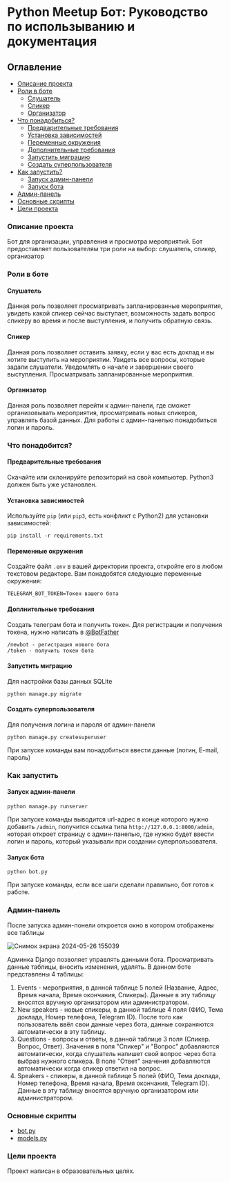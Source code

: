 # Python Meetup Бот: Руководство по использыванию и документация
## Оглавление
- [Описание проекта](https://gist.github.com/18372738/4c162188e895e5461449724dc529234a#описание-проекта)
- [Роли в боте](https://gist.github.com/18372738/4c162188e895e5461449724dc529234a#роли-в-боте)
  - [Слушатель](https://gist.github.com/18372738/4c162188e895e5461449724dc529234a#слушатель)
  - [Спикер](https://gist.github.com/18372738/4c162188e895e5461449724dc529234a#спикер)
  - [Организатор](https://gist.github.com/18372738/4c162188e895e5461449724dc529234a#организатор)
- [Что понадобиться?](https://gist.github.com/18372738/4c162188e895e5461449724dc529234a#что-понадобится)
  - [Предварительные требования](https://gist.github.com/18372738/4c162188e895e5461449724dc529234a#предворительные-требования)
  - [Установка зависимостей](https://gist.github.com/18372738/4c162188e895e5461449724dc529234a#установка-зависимостей)
  - [Переменные окружения](https://gist.github.com/18372738/4c162188e895e5461449724dc529234a#переменные-окружения)
  - [Дополнительные требования](https://gist.github.com/18372738/4c162188e895e5461449724dc529234a#дополнительные-требования)
  - [Запустить миграцию](https://gist.github.com/18372738/4c162188e895e5461449724dc529234a#запустить-миграцию)
  - [Создать суперпользователя](https://gist.github.com/18372738/4c162188e895e5461449724dc529234a#создать-суперпользователя) 
- [Как запустить?](https://gist.github.com/18372738/4c162188e895e5461449724dc529234a#как-запустить)
  - [Запуск админ-панели](https://gist.github.com/18372738/4c162188e895e5461449724dc529234a#запуск-админ-панели)
  - [Запуск бота](https://gist.github.com/18372738/4c162188e895e5461449724dc529234a#запуск-бота)
- [Админ-панель](https://gist.github.com/18372738/4c162188e895e5461449724dc529234a#админ-панель)
- [Основные скрипты](https://gist.github.com/18372738/4c162188e895e5461449724dc529234a#основные-скрипты)
- [Цели проекта](https://gist.github.com/18372738/4c162188e895e5461449724dc529234a#цели-проекта)
### Описание проекта
Бот для организации, управления и просмотра мероприятий. Бот предоставляет пользователям три роли на выбор: слушатель, спикер, организатор 
### Роли в боте
#### Слушатель 
Данная роль позволяет просматривать запланированные мероприятия, увидеть какой спикер сейчас выступает, возможность задать вопрос спикеру во время и после выступления, и получить обратную связь.
#### Спикер
Данная роль позволяет оставить заявку, если у вас есть доклад и вы хотите выступить на мероприятии. Увидеть все вопросы, которые задали слушатели. Уведомлять о начале и завершении своего выступления. Просматривать запланированные мероприятия.
#### Организатор
Данная роль позволяет перейти к админ-панели, где сможет организовывать мероприятия, просматривать новых спикеров, управлять базой данных. Для работы с админ-панелью понадобиться логин и пароль.
### Что понадобится?
#### Предварительные требования
Скачайте или склонируйте репозиторий на свой компьютер.
Python3 должен быть уже установлен. 
#### Установка зависимостей
Используйте `pip` (или `pip3`, есть конфликт с Python2) для установки зависимостей:
```
pip install -r requirements.txt
```
#### Переменные окружения
Создайте файл ```.env``` в вашей директории проекта, откройте его в любом текстовом редакторе. Вам понадобятся следующие переменные окружения:
```
TELEGRAM_BOT_TOKEN=Токен вашего бота
```
#### Доплнительные требования
Создать телеграм бота и получить токен. Для регистрации и получения токена, нужно написать в [@BotFather](https://t.me/BotFather)
```
/newbot - регистрация нового бота
/token - получить токен бота 
```
#### Запустить миграцию
Для настройки базы данных SQLite
```bush
python manage.py migrate
```
#### Создать суперпользователя 
Для получения логина и пароля от админ-панели
```bush
python manage.py createsuperuser
```
При запуске команды вам понадобиться ввести данные (логин, E-mail, пароль)
### Как запустить 
#### Запуск админ-панели 
```bush
python manage.py runserver
```
При запуске команды выводится url-адрес в конце которого нужно добавить ```/admin```, получится ссылка типа ```http://127.0.0.1:8000/admin```, которая откроет страницу с админ-панелью, где нужно будет ввести логин и пароль, который указывали при создании суперпользователя.
#### Запуск бота
```bush
python bot.py
```
При запуске команды, если все шаги сделали правильно, бот готов к работе.


### Админ-панель

После запуска админ-понели откроется окно в котором отображены все таблицы

![Снимок экрана 2024-05-26 155039](https://gist.github.com/assets/133884450/c60aeec9-6fe8-45e3-8f34-e885b952bdc5)

Админка Django позволяет управлять данными бота. Просматривать данные таблицы, вносить изменения, удалять. В данном боте представлены 4 таблицы:

1. Events - мероприятия, в данной таблице 5 полей (Название, Адрес, Время начала, Время окончания, Спикеры). Данные в эту таблицу вносятся вручную организатором или администратором.
2. New speakers - новые спикеры, в данной таблице 4 поля (ФИО, Тема доклада, Номер телефона, Telegram ID). После того как пользователь ввёл свои данные через бота, данные сохраняются автоматически в эту таблицу.
3. Questions - вопросы и ответы, в данной таблице 3 поля (Спикер. Вопрос, Ответ). Значения в поля "Спикер" и "Вопрос" добавляются автоматически, когда слушатель напишет свой вопрос через бота выбрав нужного спикера. В поле "Ответ" значения добавляются автоматически когда спикер ответил на вопрос.
4. Speakers - спикеры, в данной таблице 5 полей (ФИО, Тема доклада, Номер телефона, Время начала, Время окончания, Telegram ID). Данные в эту таблицу вносятся вручную организатором или администратором.
### Основные скрипты
- [bot.py](https://github.com/18372738/bot_event/blob/main/bot.py)
- [models.py](https://github.com/18372738/bot_event/blob/main/event_models/models.py)
### Цели проекта
Проект написан в образовательных целях.



